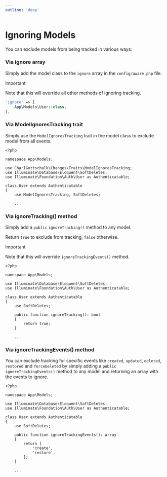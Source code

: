```yaml
---
outline: 'deep'
---
```


# Ignoring Models

You can exclude models from being tracked in various ways:

### Via ignore array

Simply add the model class to the `ignore` array in the `config/aware.php` file.

> [!IMPORTANT]
> Note that this will override all other methods of ignoring tracking.

```php
'ignore' => [
    App\Models\User::class,
],
```

### Via ModelIgnoresTracking trait

Simply use the `ModelIgnoresTracking` trait in the model class to exclude model from all events.

```php{5,11}
<?php

namespace App\Models;

use CharlGottschalk\Changes\Traits\ModelIgnoresTracking;
use Illuminate\Database\Eloquent\SoftDeletes;
use Illuminate\Foundation\Auth\User as Authenticatable;

class User extends Authenticatable
{
    use ModelIgnoresTracking, SoftDeletes;
    
    ...
```

### Via ignoreTracking() method

Simply add a `public` `ignoreTracking()` method to any model.

Return `true` to exclude from tracking, `false` otherwise.

> [!IMPORTANT]
> Note that this will override `ignoreTrackingEvents()` method.

```php{12-15}
<?php

namespace App\Models;

use Illuminate\Database\Eloquent\SoftDeletes;
use Illuminate\Foundation\Auth\User as Authenticatable;

class User extends Authenticatable
{
    use SoftDeletes;
    
    public function ignoreTracking(): bool
    {
        return true;
    }
    
    ...
```

### Via ignoreTrackingEvents() method

You can exclude tracking for specific events like `created`, `updated`, `deleted`, `restored` and `forceDeleted`
by simply adding a `public` `ignoreTrackingEvents()` method to any model and returning an array with the events to ignore.

```php{12-18}
<?php

namespace App\Models;

use Illuminate\Database\Eloquent\SoftDeletes;
use Illuminate\Foundation\Auth\User as Authenticatable;

class User extends Authenticatable
{
    use SoftDeletes;
    
    public function ignoreTrackingEvents(): array
    {
        return [
            'create',
            'restore',
        ];
    }
    
    ...
```
